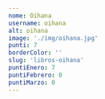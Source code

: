 ```yaml
---
nome: Oihana
username: oihana
alt: oihana
image: './img/oihana.jpg'
punti: 7
borderColor: ''
slug: 'libros-oihana'
puntiEnero: 7
puntiFebrero: 0
puntiMarzo: 0
---
```

